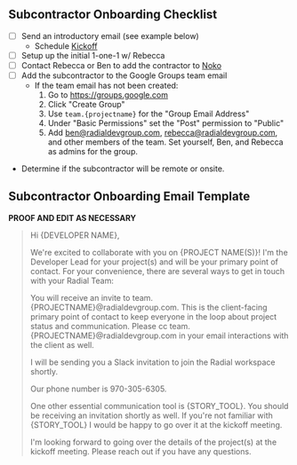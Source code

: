 ## Subcontractor Onboarding Checklist

- [ ] Send an introductory email (see example below)
  - Schedule [Kickoff](https://github.com/RadialDevGroup/Policy/wiki/Subcontractor-Kickoff)
- [ ] Setup up the initial 1-one-1 w/ Rebecca
- [ ] Contact Rebecca or Ben to add the contractor to [Noko](https://radialdevelopmentgroup.nokotime.com)
- [ ] Add the subcontractor to the Google Groups team email
  - If the team email has not been created:
    1. Go to https://groups.google.com
    2. Click "Create Group"
    3. Use `team.{projectname}` for the "Group Email Address"
    4. Under "Basic Permissions" set the "Post" permission to "Public"
    5. Add ben@radialdevgroup.com, rebecca@radialdevgroup.com, and other members of the team.  Set yourself, Ben, and Rebecca as admins for the group.
- Determine if the subcontractor will be remote or onsite.

## Subcontractor Onboarding Email Template

**PROOF AND EDIT AS NECESSARY**

> Hi {DEVELOPER NAME},
>
> We're excited to collaborate with you on {PROJECT NAME(S)}!  I'm the Developer Lead for your project(s) and will be your primary point of contact.  For your convenience, there are several ways to get in touch with your Radial Team:
>
> You will receive an invite to team.{PROJECTNAME}@radialdevgroup.com. This is the client-facing primary point of contact to keep everyone in the loop about project status and communication. Please cc team.{PROJECTNAME}@radialdevgroup.com in your email interactions with the client as well.
>
> I will be sending you a Slack invitation to join the Radial workspace shortly.
>
> Our phone number is 970-305-6305.
>
> One other essential communication tool is {STORY_TOOL}.  You should be receiving an invitation shortly as well.  If you're not familiar with {STORY_TOOL} I would be happy to go over it at the kickoff meeting.
>
>
> I'm looking forward to going over the details of the project(s) at the kickoff meeting. Please reach out if you have any questions.

